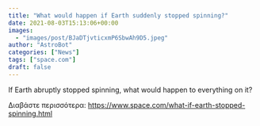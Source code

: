 ```yaml
---
title: "What would happen if Earth suddenly stopped spinning?"
date: 2021-08-03T15:13:06+00:00
images:
  - "images/post/BJaDTjvticxmP6SbwAh9D5.jpeg"
author: "AstroBot"
categories: ["News"]
tags: ["space.com"]
draft: false
---
```


If Earth abruptly stopped spinning, what would happen to everything on it? 

Διαβάστε περισσότερα: https://www.space.com/what-if-earth-stopped-spinning.html
